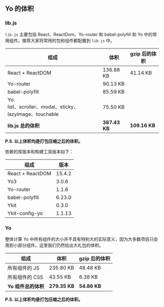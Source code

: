 ## Yo 的体积

### lib.js

`lib.js` 主要包括 React、ReactDom、Yo-router 和 babel-polyfill 和 Yo 中的常用组件。推荐大家将常用的包和组件都配置到 `lib.js` 中。

组成 | 体积 | gzip 后的体积
--------- | -------- | ----------
React + ReactDOM | 136.88 KB | 41.14 KB
Yo-router | 90.13 KB | 
babel-polyfill | 85.59 KB |
Yo:<br/>list、scroller、modal、sticky、lazyimage、touchable | 75.50 KB | 
**lib.js 总的体积** | **387.43 KB** | **109.16 KB**

**P.S. 以上体积均是打包压缩之后的体积。**

依赖的库版本和构建工具版本如下：

组成 | 版本
---------- | ----------
React + ReactDOM | 15.4.2
Yo3 | 3.0.6
Yo-router | 1.1.6
babel-polyfill | 6.23.0
Ykit | 0.3.0
Ykit-config-yo | 1.1.13

### Yo

整体计算 Yo 中所有组件的大小并不具有特别大的实际意义，因为大多数项目只会用到小部分组件。这里我们仍然给出大礼包的体积。

组成 | 体积 | gzip 后的体积
--------- | --------- | ---------
所有组件的 JS | 235.80 KB | 48.48 KB
所有组件的 CSS | 43.55 KB | 6.38 KB
**Yo 组件总的体积** | **279.35 KB** | **54.86 KB**

**P.S. 以上体积均是打包压缩之后的体积。**



